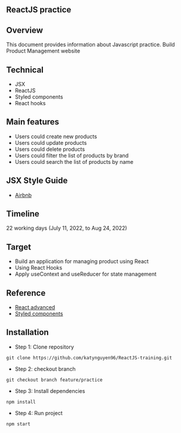 ## ReactJS practice

## Overview
This document provides information about Javascript practice. Build Product Management website

## Technical
- JSX
- ReactJS
- Styled components
- React hooks

## Main features
- Users could create new products
- Users could update products
- Users could delete products 
- Users could filter the list of products by brand
- Users could search the list of products by name

## JSX Style Guide
- [Airbnb](https://airbnb.io/javascript/react/)

## Timeline
22 working days (July 11, 2022, to Aug 24, 2022)

## Target
- Build an application for managing product using React
- Using React Hooks
- Apply useContext and useReducer for state management

## Reference
- [React advanced](https://reactjs.org/docs/accessibility.html)
- [Styled components](https://styled-components.com/docs)

## Installation
- Step 1: Clone repository
```
git clone https://github.com/katynguyen96/ReactJS-training.git
```
- Step 2: checkout branch
```
git checkout branch feature/practice
```
- Step 3: Install dependencies
```
npm install
```
- Step 4: Run project
```
npm start
```
